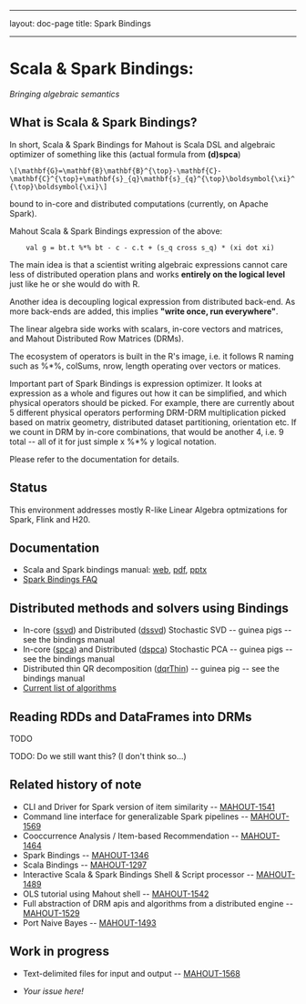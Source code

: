 <!--
 Licensed to the Apache Software Foundation (ASF) under one or more
 contributor license agreements.  See the NOTICE file distributed with
 this work for additional information regarding copyright ownership.
 The ASF licenses this file to You under the Apache License, Version 2.0
 (the "License"); you may not use this file except in compliance with
 the License.  You may obtain a copy of the License at

     http://www.apache.org/licenses/LICENSE-2.0

 Unless required by applicable law or agreed to in writing, software
 distributed under the License is distributed on an "AS IS" BASIS,
 WITHOUT WARRANTIES OR CONDITIONS OF ANY KIND, either express or implied.
 See the License for the specific language governing permissions and
 limitations under the License.
-->
---
layout: doc-page
title: Spark Bindings

    
---

# Scala & Spark Bindings:
*Bringing algebraic semantics*

## What is Scala & Spark Bindings?

In short, Scala & Spark Bindings for Mahout is Scala DSL and algebraic optimizer of something like this (actual formula from **(d)spca**)
        

`\[\mathbf{G}=\mathbf{B}\mathbf{B}^{\top}-\mathbf{C}-\mathbf{C}^{\top}+\mathbf{s}_{q}\mathbf{s}_{q}^{\top}\boldsymbol{\xi}^{\top}\boldsymbol{\xi}\]`

bound to in-core and distributed computations (currently, on Apache Spark).


Mahout Scala & Spark Bindings expression of the above:

        val g = bt.t %*% bt - c - c.t + (s_q cross s_q) * (xi dot xi)

The main idea is that a scientist writing algebraic expressions cannot care less of distributed 
operation plans and works **entirely on the logical level** just like he or she would do with R.

Another idea is decoupling logical expression from distributed back-end. As more back-ends are added, 
this implies **"write once, run everywhere"**.

The linear algebra side works with scalars, in-core vectors and matrices, and Mahout Distributed
Row Matrices (DRMs).

The ecosystem of operators is built in the R's image, i.e. it follows R naming such as %*%, 
colSums, nrow, length operating over vectors or matices. 

Important part of Spark Bindings is expression optimizer. It looks at expression as a whole 
and figures out how it can be simplified, and which physical operators should be picked. For example,
there are currently about 5 different physical operators performing DRM-DRM multiplication
picked based on matrix geometry, distributed dataset partitioning, orientation etc. 
If we count in DRM by in-core combinations, that would be another 4, i.e. 9 total -- all of it for just 
simple x %*% y logical notation.

Please refer to the documentation for details.

## Status

This environment addresses mostly R-like Linear Algebra optmizations for 
Spark, Flink and H20.


## Documentation

* Scala and Spark bindings manual: [web](http://apache.github.io/mahout/doc/ScalaSparkBindings.html), [pdf](ScalaSparkBindings.pdf), [pptx](MahoutScalaAndSparkBindings.pptx)
* [Spark Bindings FAQ](faq.html)
<!-- dead link* Overview blog on 0.10.x releases: [blog](http://www.weatheringthroughtechdays.com/2015/04/mahout-010x-first-mahout-release-as.html) -->

## Distributed methods and solvers using Bindings

* In-core ([ssvd]) and Distributed ([dssvd]) Stochastic SVD -- guinea pigs -- see the bindings manual
* In-core ([spca]) and Distributed ([dspca]) Stochastic PCA -- guinea pigs -- see the bindings manual
* Distributed thin QR decomposition ([dqrThin]) -- guinea pig -- see the bindings manual 
* [Current list of algorithms](https://mahout.apache.org/users/basics/algorithms.html)

[ssvd]: https://github.com/apache/mahout/blob/trunk/math-scala/src/main/scala/org/apache/mahout/math/scalabindings/SSVD.scala
[spca]: https://github.com/apache/mahout/blob/trunk/math-scala/src/main/scala/org/apache/mahout/math/scalabindings/SSVD.scala
[dssvd]: https://github.com/apache/mahout/blob/trunk/spark/src/main/scala/org/apache/mahout/sparkbindings/decompositions/DSSVD.scala
[dspca]: https://github.com/apache/mahout/blob/trunk/spark/src/main/scala/org/apache/mahout/sparkbindings/decompositions/DSPCA.scala
[dqrThin]: https://github.com/apache/mahout/blob/trunk/spark/src/main/scala/org/apache/mahout/sparkbindings/decompositions/DQR.scala

## Reading RDDs and DataFrames into DRMs
TODO


TODO: Do we still want this? (I don't think so...)
## Related history of note 

* CLI and Driver for Spark version of item similarity -- [MAHOUT-1541](https://issues.apache.org/jira/browse/MAHOUT-1541)
* Command line interface for generalizable Spark pipelines -- [MAHOUT-1569](https://issues.apache.org/jira/browse/MAHOUT-1569)
* Cooccurrence Analysis / Item-based Recommendation -- [MAHOUT-1464](https://issues.apache.org/jira/browse/MAHOUT-1464)
* Spark Bindings -- [MAHOUT-1346](https://issues.apache.org/jira/browse/MAHOUT-1346)
* Scala Bindings -- [MAHOUT-1297](https://issues.apache.org/jira/browse/MAHOUT-1297)
* Interactive Scala & Spark Bindings Shell & Script processor -- [MAHOUT-1489](https://issues.apache.org/jira/browse/MAHOUT-1489)
* OLS tutorial using Mahout shell -- [MAHOUT-1542](https://issues.apache.org/jira/browse/MAHOUT-1542)
* Full abstraction of DRM apis and algorithms from a distributed engine -- [MAHOUT-1529](https://issues.apache.org/jira/browse/MAHOUT-1529)
* Port Naive Bayes -- [MAHOUT-1493](https://issues.apache.org/jira/browse/MAHOUT-1493)

## Work in progress 
* Text-delimited files for input and output -- [MAHOUT-1568](https://issues.apache.org/jira/browse/MAHOUT-1568)
<!-- * Weighted (Implicit Feedback) ALS -- [MAHOUT-1365](https://issues.apache.org/jira/browse/MAHOUT-1365) -->
<!--* Data frame R-like bindings -- [MAHOUT-1490](https://issues.apache.org/jira/browse/MAHOUT-1490) -->

* *Your issue here!*

<!-- ## Stuff wanted: 
* Data frame R-like bindings (similarly to linalg bindings)
* Stat R-like bindings (perhaps we can just adapt to commons.math stat)
* **BYODMs:** Bring Your Own Distributed Method on SparkBindings! 
* In-core jBlas matrix adapter
* In-core GPU matrix adapters -->



  